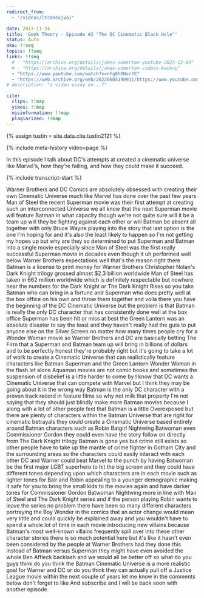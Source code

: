 ```yaml
---
redirect_from:
  - "/videos/ltcm9exjvoi"

date: 2013-11-24
title: 'Geek Theory - Episode #2 "The DC Cinematic Black Hole"'
status: Auto
aka: !!seq
topics: !!seq
links: !!seq
  # - "https://archive.org/details/james-somerton-youtube-2023-12-03"
  # - "https://archive.org/details/james-somerton-videos-backup"
  - "https://www.youtube.com/watch?v=nFg8hONxr7E"
  - "https://web.archive.org/web/20220605190931/https://www.youtube.com/watch?v=ltcm9exjvoi"
# description: "a video essay on...?"

cite:
  clips: !!map
  yikes: !!map
  misinformation: !!map
  plagiarized: !!map
---
```

{% assign tustin = site.data.cite.tustin2121 %}

<compare>
{% include meta-history video=page %}
<credits class="desc">

In this episode I talk about DC's attempts at created a cinematic universe like Marvel's, how they're failing, and how they could make it succeed.

</credits>
</compare>

{% include transcript-start %}

Warner Brothers and DC Comics are absolutely obsessed with creating their own
Cinematic Universe much like Marvel has done over the past few years Man of
Steel the recent Superman movie was their first attempt at creating such an
interconnected Universe we all know that the next Superman movie will feature
Batman in what capacity though we're not quite sure will it be a team up will
they be fighting against each other or will Batman be absent all together with
only Bruce Wayne playing into the story that last option is the one I'm hoping
for and it's also the least likely to happen so I'm not getting my hopes up but
why are they so determined to put Superman and Batman into a single movie
especially since Man of Steel was the first really successful Superman movie in
decades even though it uh performed well below Warner Brothers expectations well
that's the reason right there Batman is a license to print money for Warner
Brothers Christopher Nolan's Dark Knight trilogy grossed almost $2.3 billion
worldwide Man of Steel has taken in 662 million worldwide which is definitely
respectable but nowhere near the numbers for the Dark Knight or The Dark Knight
Rises so you take Batman who can bring in a fortune and Superman who does pretty
well at the box office on his own and throw them together and voila there you
have the beginning of the DC Cinematic Universe but the problem is that Batman
is really the only DC character that has consistently done well at the box
office Superman has been hit or miss at best the Green Lantern was an absolute
disaster to say the least and they haven't really had the guts to put anyone
else on the Silver Screen no matter how many times people cry for a Wonder Woman
movie so Warner Brothers and DC are basically betting The Firm that a Superman
and Batman team up will bring in billions of dollars and to be perfectly honest
they're probably right but it's going to take a lot of work to create a
Cinematic Universe that can realistically feature characters like Batman
Superman and the Green Lantern Wonder Woman in the flash let alone Aquaman
movies are not comic books and sometimes the suspension of disbelief is a little
harder to come by I know that DC wants a Cinematic Universe that can compete
with Marvel but I think they may be going about it in the wrong way Batman is
the only DC character with a proven track record in feature films so why not
milk that property I'm not saying that they should just blindly make more Batman
movies because I along with a lot of other people feel that Batman is a little
Overexposed but there are plenty of characters within the Batman Universe that
are right for cinematic betrayals they could create a Cinematic Universe based
entirely around Batman characters such as Robin Batgirl Nightwing Batwoman even
Commissioner Gordon they could even have the story follow on directly from The
Dark Knight trilogy Batman is gone yes but crime still exists so other people
have to take up the mantle of crime fighter in Gotham City and the surrounding
areas so the characters could easily interact with each other DC and Warner
could beat Marvel to the punch by having Batwoman be the first major LGBT
superhero to hit the big screen and they could have different tones depending
upon which characters are in each movie such as lighter tones for Bair and Robin
appealing to a younger demographic making it safe for you to bring the small
kids to the movies again and have darker tones for Commissioner Gordon Batwoman
Nightwing more in line with Man of Steel and The Dark Knight series and if the
person playing Robin wants to leave the series no problem there have been so
many different characters portraying the Boy Wonder in the comics that an actor
change would mean very little and could quickly be explained away and you
wouldn't have to spend a whole lot of time in each movie introducing new
villains because Batman's most well-known villains frequently spill over into
these other character stories there is so much potential here but it's like it
hasn't even been considered by the people at Warner Brothers had they done this
instead of Batman versus Superman they might have even avoided the whole Ben
Affleck backlash and we would all be better off so what do you guys think do you
think the Batman Cinematic Universe is a more realistic goal for Warner and DC
or do you think they can actually pull off a Justice League movie within the
next couple of years let me know in the comments below don't forget to like And
subscribe and I will be back soon with another episode